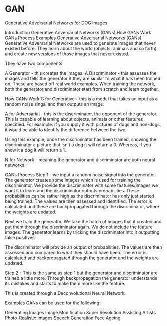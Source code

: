# GAN
Generative Adversarial Networks for DOG images

Introduction
Generative Adversarial Networks (GANs)
How GANs Work
GANs Process
Examples
Generative Adversarial Networks (GANs)
Generative Adversarial Networks are used to generate images that never existed before. They learn about the world (objects, animals and so forth) and create new versions of those images that never existed.

They have two components:

A Generator - this creates the images.
A Discriminator - this assesses the images and tells the generator if they are similar to what it has been trained on. These are based off real world examples.
When training the network, both the generator and discriminator start from scratch and learn together.

How GANs Work
G for Generative - this is a model that takes an input as a random noise singal and then outputs an image.


A for Adversarial - this is the discriminator, the opponent of the generator. This is capable of learning about objects, animals or other features specified. For example: if you supply it with pictures of dogs and non-dogs, it would be able to identify the difference between the two.



Using this example, once the discriminator has been trained, showing the discriminator a picture that isn't a dog it will return a 0. Whereas, if you show it a dog it will return a 1.



N for Network - meaning the generator and discriminator are both neural networks.

GANs Process
Step 1 - we input a random noise signal into the generator. The generator creates some images which is used for training the discriminator. We provide the discriminator with some features/images we want it to learn and the discriminator outputs probabilities. These probabilities can be rather high as the discriminator has only just started being trained. The values are then assessed and identified. The error is calculated and these are backpropagated through the discriminator, where the weights are updated.



Next we train the generator. We take the batch of images that it created and put them through the discriminator again. We do not include the feature images. The generator learns by tricking the discriminator into it outputting false positives.

The discriminator will provide an output of probabilities. The values are then assessed and compared to what they should have been. The error is calculated and backpropagated through the generator and the weights are updated.


Step 2 - This is the same as step 1 but the generator and discriminator are trained a little more. Through backpropagation the generator understands its mistakes and starts to make them more like the feature.

This is created through a Deconvolutional Neural Network.

Examples
GANs can be used for the following:

Generating Images
Image Modification
Super Resolution
Assisting Artists
Photo-Realistic Images
Speech Generation
Face Ageing
